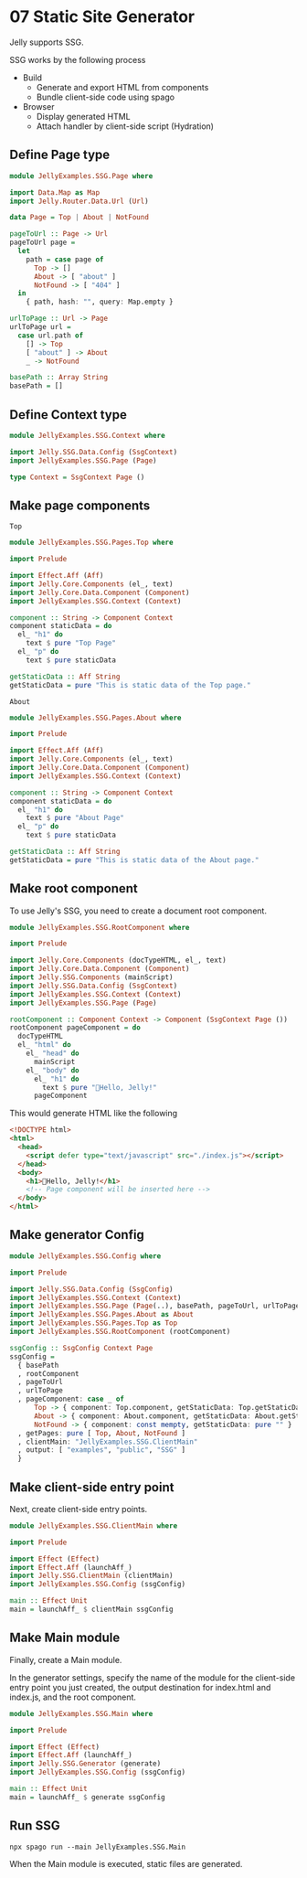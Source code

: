 # 07 Static Site Generator

Jelly supports SSG.

SSG works by the following process

- Build
  - Generate and export HTML from components
  - Bundle client-side code using spago
- Browser
  - Display generated HTML
  - Attach handler by client-side script (Hydration)

## Define Page type

```purs
module JellyExamples.SSG.Page where

import Data.Map as Map
import Jelly.Router.Data.Url (Url)

data Page = Top | About | NotFound

pageToUrl :: Page -> Url
pageToUrl page =
  let
    path = case page of
      Top -> []
      About -> [ "about" ]
      NotFound -> [ "404" ]
  in
    { path, hash: "", query: Map.empty }

urlToPage :: Url -> Page
urlToPage url =
  case url.path of
    [] -> Top
    [ "about" ] -> About
    _ -> NotFound

basePath :: Array String
basePath = []

```

## Define Context type

```purs
module JellyExamples.SSG.Context where

import Jelly.SSG.Data.Config (SsgContext)
import JellyExamples.SSG.Page (Page)

type Context = SsgContext Page ()

```

## Make page components

`Top`

```purs
module JellyExamples.SSG.Pages.Top where

import Prelude

import Effect.Aff (Aff)
import Jelly.Core.Components (el_, text)
import Jelly.Core.Data.Component (Component)
import JellyExamples.SSG.Context (Context)

component :: String -> Component Context
component staticData = do
  el_ "h1" do
    text $ pure "Top Page"
  el_ "p" do
    text $ pure staticData

getStaticData :: Aff String
getStaticData = pure "This is static data of the Top page."

```

`About`

```purs
module JellyExamples.SSG.Pages.About where

import Prelude

import Effect.Aff (Aff)
import Jelly.Core.Components (el_, text)
import Jelly.Core.Data.Component (Component)
import JellyExamples.SSG.Context (Context)

component :: String -> Component Context
component staticData = do
  el_ "h1" do
    text $ pure "About Page"
  el_ "p" do
    text $ pure staticData

getStaticData :: Aff String
getStaticData = pure "This is static data of the About page."

```

## Make root component

To use Jelly's SSG, you need to create a document root component.

```purs
module JellyExamples.SSG.RootComponent where

import Prelude

import Jelly.Core.Components (docTypeHTML, el_, text)
import Jelly.Core.Data.Component (Component)
import Jelly.SSG.Components (mainScript)
import Jelly.SSG.Data.Config (SsgContext)
import JellyExamples.SSG.Context (Context)
import JellyExamples.SSG.Page (Page)

rootComponent :: Component Context -> Component (SsgContext Page ())
rootComponent pageComponent = do
  docTypeHTML
  el_ "html" do
    el_ "head" do
      mainScript
    el_ "body" do
      el_ "h1" do
        text $ pure "🍮Hello, Jelly!"
      pageComponent

```

This would generate HTML like the following

```html
<!DOCTYPE html>
<html>
  <head>
    <script defer type="text/javascript" src="./index.js"></script>
  </head>
  <body>
    <h1>🍮Hello, Jelly!</h1>
    <!-- Page component will be inserted here -->
  </body>
</html>
```

## Make generator Config

```purs
module JellyExamples.SSG.Config where

import Prelude

import Jelly.SSG.Data.Config (SsgConfig)
import JellyExamples.SSG.Context (Context)
import JellyExamples.SSG.Page (Page(..), basePath, pageToUrl, urlToPage)
import JellyExamples.SSG.Pages.About as About
import JellyExamples.SSG.Pages.Top as Top
import JellyExamples.SSG.RootComponent (rootComponent)

ssgConfig :: SsgConfig Context Page
ssgConfig =
  { basePath
  , rootComponent
  , pageToUrl
  , urlToPage
  , pageComponent: case _ of
      Top -> { component: Top.component, getStaticData: Top.getStaticData }
      About -> { component: About.component, getStaticData: About.getStaticData }
      NotFound -> { component: const mempty, getStaticData: pure "" }
  , getPages: pure [ Top, About, NotFound ]
  , clientMain: "JellyExamples.SSG.ClientMain"
  , output: [ "examples", "public", "SSG" ]
  }

```

## Make client-side entry point

Next, create client-side entry points.

```purs
module JellyExamples.SSG.ClientMain where

import Prelude

import Effect (Effect)
import Effect.Aff (launchAff_)
import Jelly.SSG.ClientMain (clientMain)
import JellyExamples.SSG.Config (ssgConfig)

main :: Effect Unit
main = launchAff_ $ clientMain ssgConfig

```

## Make Main module

Finally, create a Main module.

In the generator settings, specify the name of the module for the client-side entry point you just created, the output destination for index.html and index.js, and the root component.

```purs
module JellyExamples.SSG.Main where

import Prelude

import Effect (Effect)
import Effect.Aff (launchAff_)
import Jelly.SSG.Generator (generate)
import JellyExamples.SSG.Config (ssgConfig)

main :: Effect Unit
main = launchAff_ $ generate ssgConfig

```

## Run SSG

```
npx spago run --main JellyExamples.SSG.Main
```

When the Main module is executed, static files are generated.
